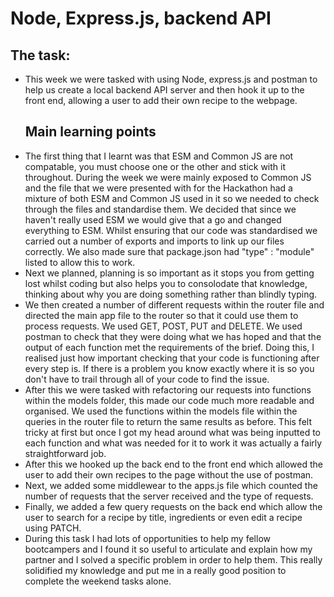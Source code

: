 <h1>Node, Express.js, backend API</h1>

<h2>The task:</h2>
<ul>
  <li>This week we were tasked with using Node, express.js and postman to help us create a local backend API server and then hook it up to the front end, allowing a user to add their own recipe to the webpage.</li>

  
  <h2>Main learning points</h2>
  <li>The first thing that I learnt was that ESM and Common JS are not compatable, you must choose one or the other and stick with it throughout. During the week we were mainly exposed to Common JS and the file that we were presented with for the Hackathon had a mixture of both ESM and Common JS used in it so we needed to check through the files and standardise them. We decided that since we haven't really used ESM we would give that a go and changed everything to ESM. Whilst ensuring that our code was standardised we carried out a number of exports and imports to link up our files correctly. We also made sure that package.json had "type" : "module" listed to allow this to work.</li>
  <li>Next we planned, planning is so important as it stops you from getting lost whilst coding but also helps you to consolodate that knowledge, thinking about why you are doing something rather than blindly typing.</li>
  <li>We then created a number of different requests within the router file and directed the main app file to the router so that it could use them to process requests. We used GET, POST, PUT and DELETE. We used postman to check that they were doing what we has hoped and that the output of each function met the requirements of the brief. Doing this, I realised just how important checking that your code is functioning after every step is. If there is a problem you know exactly where it is so you don't have to trail through all of your code to find the issue.</li>
  <li>After this we were tasked with refactoring our requests into functions within the models folder, this made our code much more readable and organised. We used the functions within the models file within the queries in the router file to return the same results as before. This felt tricky at first but once I got my head around what was being inputted to each function and what was needed for it to work it was actually a fairly straightforward job.</li>
  <li>After this we hooked up the back end to the front end which allowed the user to add their own recipes to the page without the use of postman.</li>
  <li>Next, we added some middlewear to the apps.js file which counted the number of requests that the server received and the type of requests.</li>
  <li>Finally, we added a few query requests on the back end which allow the user to search for a recipe by title, ingredients or even edit a recipe using PATCH.</li>
  <li>During this task I had lots of opportunities to help my fellow bootcampers and I found it so useful to articulate and explain how my partner and I solved a specific problem in order to help them. This really solidified my knowledge and put me in a really good position to complete the weekend tasks alone.</li>
